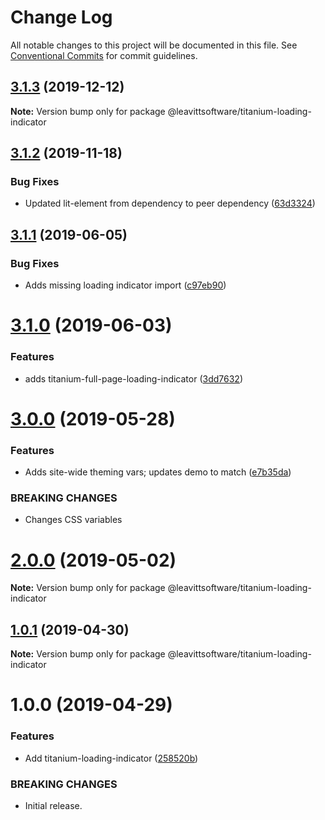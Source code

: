 # Change Log

All notable changes to this project will be documented in this file.
See [Conventional Commits](https://conventionalcommits.org) for commit guidelines.

## [3.1.3](https://github.com/LeavittSoftware/titanium-elements/compare/@leavittsoftware/titanium-loading-indicator@3.1.2...@leavittsoftware/titanium-loading-indicator@3.1.3) (2019-12-12)

**Note:** Version bump only for package @leavittsoftware/titanium-loading-indicator





## [3.1.2](https://github.com/LeavittSoftware/titanium-elements/compare/@leavittsoftware/titanium-loading-indicator@3.1.1...@leavittsoftware/titanium-loading-indicator@3.1.2) (2019-11-18)


### Bug Fixes

* Updated lit-element from dependency to peer dependency ([63d3324](https://github.com/LeavittSoftware/titanium-elements/commit/63d332436d677b7e82c6adf91a6e08e29adee32b))





## [3.1.1](https://github.com/LeavittSoftware/titanium-elements/compare/@leavittsoftware/titanium-loading-indicator@3.1.0...@leavittsoftware/titanium-loading-indicator@3.1.1) (2019-06-05)


### Bug Fixes

* Adds missing loading indicator import ([c97eb90](https://github.com/LeavittSoftware/titanium-elements/commit/c97eb90))





# [3.1.0](https://github.com/LeavittSoftware/titanium-elements/compare/@leavittsoftware/titanium-loading-indicator@3.0.0...@leavittsoftware/titanium-loading-indicator@3.1.0) (2019-06-03)


### Features

* adds titanium-full-page-loading-indicator ([3dd7632](https://github.com/LeavittSoftware/titanium-elements/commit/3dd7632))





# [3.0.0](https://github.com/LeavittSoftware/titanium-elements/compare/@leavittsoftware/titanium-loading-indicator@2.0.0...@leavittsoftware/titanium-loading-indicator@3.0.0) (2019-05-28)


### Features

* Adds site-wide theming vars; updates demo to match ([e7b35da](https://github.com/LeavittSoftware/titanium-elements/commit/e7b35da))


### BREAKING CHANGES

* Changes CSS variables





# [2.0.0](https://github.com/LeavittSoftware/titanium-elements/compare/@leavittsoftware/titanium-loading-indicator@1.0.1...@leavittsoftware/titanium-loading-indicator@2.0.0) (2019-05-02)

**Note:** Version bump only for package @leavittsoftware/titanium-loading-indicator






## [1.0.1](https://github.com/LeavittSoftware/titanium-elements/compare/@leavittsoftware/titanium-loading-indicator@1.0.0...@leavittsoftware/titanium-loading-indicator@1.0.1) (2019-04-30)

**Note:** Version bump only for package @leavittsoftware/titanium-loading-indicator





# 1.0.0 (2019-04-29)


### Features

* Add titanium-loading-indicator ([258520b](https://github.com/LeavittSoftware/titanium-elements/commit/258520b))


### BREAKING CHANGES

* Initial release.
